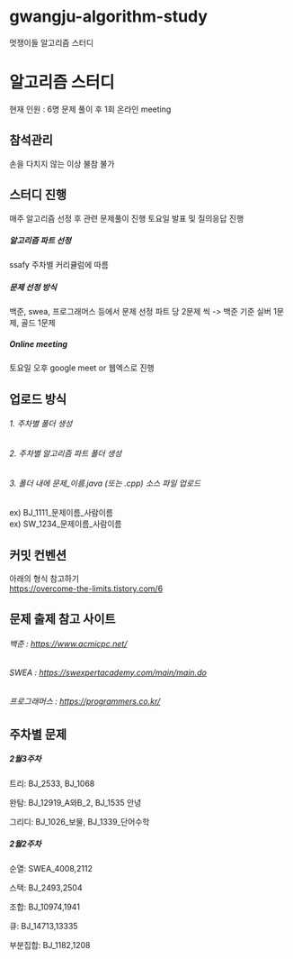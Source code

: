 # gwangju-algorithm-study
멋쟁이들 알고리즘 스터디

# 알고리즘 스터디

현재 인원 : 6명
문제 풀이 후 1회 온라인 meeting
## 참석관리

손을 다치지 않는 이상 불참 불가
## 스터디 진행

매주 알고리즘 선정 후 관련 문제풀이 진행
토요일 발표 및 질의응답 진행
##### 알고리즘 파트 선정
ssafy 주차별 커리큘럼에 따름
##### 문제 선정 방식
백준, swea, 프로그래머스 등에서 문제 선정
파트 당 2문제 씩 -> 백준 기준 실버 1문제, 골드 1문제
##### Online meeting
토요일 오후 google meet or 웹엑스로 진행    
## 업로드 방식

###### 1. 주차별 폴더 생성
###### 2. 주차별 알고리즘 파트 폴더 생성
###### 3. 폴더 내에 문제_이름.java (또는 .cpp) 소스 파일 업로드
ex) BJ_1111_문제이름_사람이름  
ex) SW_1234_문제이름_사람이름  

## 커밋 컨벤션
아래의 형식 참고하기  
https://overcome-the-limits.tistory.com/6

## 문제 출제 참고 사이트
###### 백준 : https://www.acmicpc.net/
###### SWEA : https://swexpertacademy.com/main/main.do
###### 프로그래머스 : https://programmers.co.kr/

## 주차별 문제
##### 2월3주차  
트리: BJ_2533, BJ_1068

완탐: BJ_12919_A와B_2, BJ_1535 안녕

그리디: BJ_1026_보물, BJ_1339_단어수학

##### 2월2주차  
순열: SWEA_4008,2112

스택: BJ_2493,2504

조합: BJ_10974,1941

큐: BJ_14713,13335

부분집합: BJ_1182,1208
